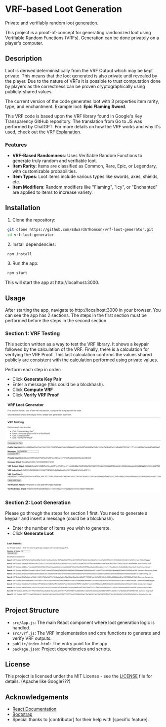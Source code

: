# VRF-based Loot Generation

Private and verifiably random loot generation.

This project is a proof-of-concept for generating randomized loot using Verifiable Random Functions (VRFs). Generation can be done privately on a player's computer.


## Description
Loot is derived deterministically from the VRF Output which may be kept private. This means that the loot generated is also private until revealed by the player. Due to the nature of VRFs it is possible to trust computation done by players as the correctness can be proven cryptographically using publicly-shared values.

The current version of the code generates loot with 3 properties item rarity, type, and enchantment. Example loot: **Epic Flaming Sword**.

This VRF code is based upon the VRF library found in Google's Key Transparency GitHub repository. The translation from Go to JS was performed by ChatGPT. For more details on how the VRF works and why it's used, check out the [VRF Explanation](./VRF.md).


### Features
- **VRF-Based Randomness**: Uses Verifiable Random Functions to generate truly random and verifiable loot.
- **Item Rarity**: Items are classified as Common, Rare, Epic, or Legendary, with customizable probabilities.
- **Item Types**: Loot items include various types like swords, axes, shields, etc.
- **Item Modifiers**: Random modifiers like "Flaming", "Icy", or "Enchanted" are applied to items to increase variety.


## Installation

1. Clone the repository:

```bash
 git clone https://github.com/EdwardAThomson/vrf-loot-generator.git
 cd vrf-loot-generator
```

2. Install dependencies:

```bash
 npm install
```


3. Run the app:

```bash
 npm start
```

This will start the app at http://localhost:3000.


## Usage
After starting the app, navigate to http://localhost:3000 in your browser. You can see the app has 2 sections. The steps in the first section must be performed before the steps in the second section.

### Section 1: VRF Testing
This section written as a way to test the VRF library. It shows a keypair followed by the calculation of the VRF. Finally, there is a calculation for verifying the VRF Proof. This last calculation confirms the values shared publicly are consistent with the calculation performed using private values.

Perform each step in order:

- Click **Generate Key Pair**
- Enter a message (this could be a blockhash).
- Click **Compute VRF**
- Click **Verify VRF Proof**


![Section 1 Screenshot](Screenshot_20240906_section1.png)


### Section 2: Loot Generation
Please go through the steps for section 1 first. You need to generate a keypair and insert a message (could be a blockhash).

- Enter the number of items you wish to generate.
- Click **Generate Loot**


![Section 2 Screenshot](Screenshot_20240906_section2.png)



## Project Structure

- `src/App.js`: The main React component where loot generation logic is handled.
- `src/vrf.js`: The VRF implementation and core functions to generate and verify VRF outputs.
- `public/index.html`: The entry point for the app.
- `package.json`: Project dependencies and scripts.


## License
This project is licensed under the MIT License - see the [LICENSE](LICENSE) file for details.  (Apache like Google???)


## Acknowledgements
- [React Documentation](https://reactjs.org/docs/getting-started.html)
- [Bootstrap](https://getbootstrap.com/)
- Special thanks to [contributor] for their help with [specific feature].



